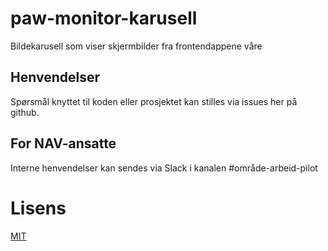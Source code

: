 # paw-monitor-karusell

Bildekarusell som viser skjermbilder fra frontendappene våre

## Henvendelser

Spørsmål knyttet til koden eller prosjektet kan stilles via issues her på github.

## For NAV-ansatte

Interne henvendelser kan sendes via Slack i kanalen #område-arbeid-pilot

# Lisens

[MIT](LICENSE)
